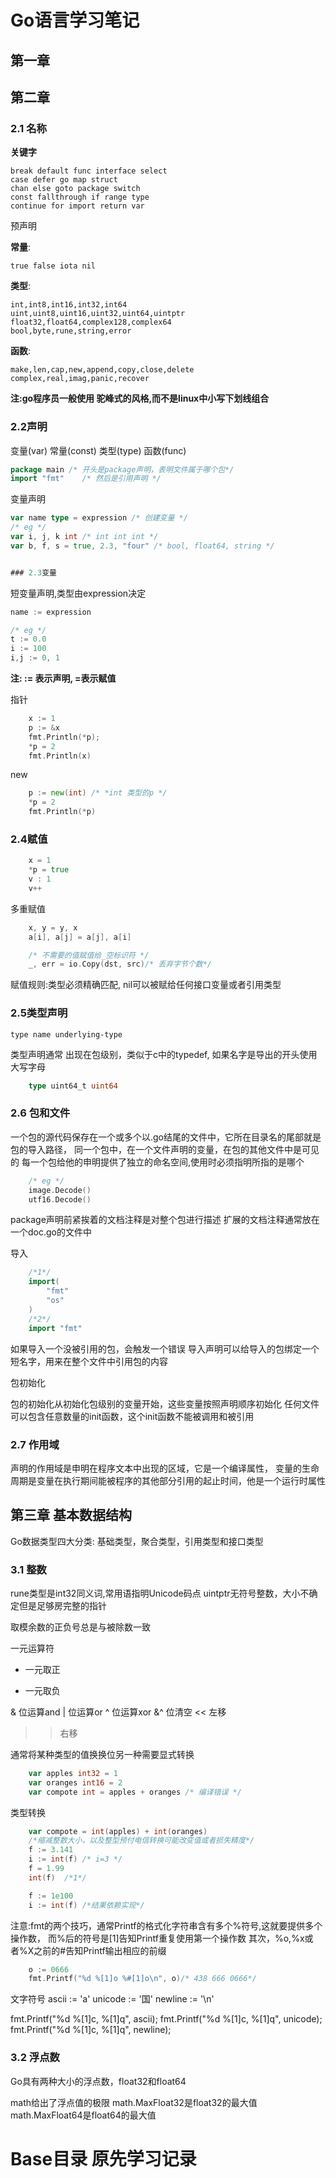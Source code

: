 # Go语言学习笔记
## 第一章 

## 第二章

### 2.1 名称
**关键字**  

    break default func interface select 
    case defer go map struct
    chan else goto package switch
    const fallthrough if range type
    continue for import return var

预声明

**常量**:	

	true false iota nil

**类型**:

	int,int8,int16,int32,int64
	uint,uint8,uint16,uint32,uint64,uintptr
	float32,float64,complex128,complex64
	bool,byte,rune,string,error
**函数**:
	
	make,len,cap,new,append,copy,close,delete
	complex,real,imag,panic,recover

**注:go程序员一般使用 驼峰式的风格,而不是linux中小写下划线组合**

### 2.2声明
变量(var)
常量(const)
类型(type)
函数(func)

```go
package main /* 开头是package声明，表明文件属于哪个包*/
import "fmt"	/* 然后是引用声明 */
```
变量声明
```go
var name type = expression /* 创建变量 */
/* eg */
var i, j, k int /* int int int */
var b, f, s = true, 2.3, "four" /* bool, float64, string */


### 2.3变量

```
短变量声明,类型由expression决定
```go
name := expression

/* eg */
t := 0.0
i := 100
i,j := 0, 1
```
**注: := 表示声明, =表示赋值**

指针
```go
	x := 1
	p := &x
	fmt.Println(*p);
	*p = 2
	fmt.Println(x)
```

new
```go
	p := new(int) /* *int 类型的p */
	*p = 2
	fmt.Println(*p)
```

### 2.4赋值

```go
	x = 1
	*p = true
	v : 1
	v++
```
多重赋值

```go
	x, y = y, x
	a[i], a[j] = a[j], a[i]

	/* 不需要的值赋值给_空标识符 */
	_, err = io.Copy(dst, src)/* 丢弃字节个数*/
```
赋值规则:类型必须精确匹配, nil可以被赋给任何接口变量或者引用类型

### 2.5类型声明
	type name underlying-type
类型声明通常 出现在包级别，类似于c中的typedef, 如果名字是导出的开头使用大写字母
```go
	type uint64_t uint64
```

### 2.6 包和文件
一个包的源代码保存在一个或多个以.go结尾的文件中，它所在目录名的尾部就是包的导入路径，
同一个包中，在一个文件声明的变量，在包的其他文件中是可见的
每一个包给他的申明提供了独立的命名空间,使用时必须指明所指的是哪个
```go
	/* eg */
	image.Decode()
	utf16.Decode()
```
package声明前紧挨着的文档注释是对整个包进行描述
扩展的文档注释通常放在一个doc.go的文件中

导入
```go
	/*1*/
	import(
		"fmt"
		"os"
	)
	/*2*/
	import "fmt"
```
如果导入一个没被引用的包，会触发一个错误
导入声明可以给导入的包绑定一个短名字，用来在整个文件中引用包的内容

包初始化

包的初始化从初始化包级别的变量开始，这些变量按照声明顺序初始化
任何文件可以包含任意数量的init函数，这个init函数不能被调用和被引用

### 2.7 作用域

声明的作用域是申明在程序文本中出现的区域，它是一个编译属性，
变量的生命周期是变量在执行期间能被程序的其他部分引用的起止时间，他是一个运行时属性

## 第三章 基本数据结构

Go数据类型四大分类: 基础类型，聚合类型，引用类型和接口类型

### 3.1 整数
rune类型是int32同义词,常用语指明Unicode码点
uintptr无符号整数，大小不确定但是足够房完整的指针

取模余数的正负号总是与被除数一致

一元运算符
+ 一元取正
- 一元取负

& 位运算and
| 位运算or
^ 位运算xor
&^ 位清空
<< 左移
>> 右移

通常将某种类型的值换换位另一种需要显式转换

```go
	var apples int32 = 1
	var oranges int16 = 2
	var compote int = apples + oranges /* 编译错误 */
```

类型转换
```go
	var compote = int(apples) + int(oranges)
	/*缩减整数大小，以及整型预付电信转换可能改变值或者损失精度*/
	f := 3.141
	i := int(f) /* i=3 */
	f = 1.99
	int(f) 	/*1*/

	f := 1e100
	i := int(f) /*结果依赖实现*/

```
注意:fmt的两个技巧，通常Printf的格式化字符串含有多个%符号,这就要提供多个操作数，
	而%后的符号是[1]告知Printf重复使用第一个操作数
	其次，%o,%x或者%X之前的#告知Printf输出相应的前缀

```go
	o := 0666
	fmt.Printf("%d %[1]o %#[1]o\n", o)/* 438 666 0666*/
```

文字符号
ascii := 'a'
unicode := '国'
newline := '\n'

fmt.Printf("%d %[1]c, %[1]q", ascii);
fmt.Printf("%d %[1]c, %[1]q", unicode);
fmt.Printf("%d %[1]c, %[1]q", newline);

### 3.2 浮点数
Go具有两种大小的浮点数，float32和float64

math给出了浮点值的极限 math.MaxFloat32是float32的最大值
math.MaxFloat64是float64的最大值


# Base目录 原先学习记录 








